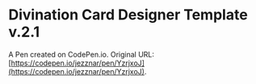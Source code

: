 # Divination Card Designer Template v.2.1

A Pen created on CodePen.io. Original URL: [https://codepen.io/jezznar/pen/YzrjxoJ](https://codepen.io/jezznar/pen/YzrjxoJ).


